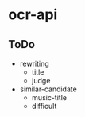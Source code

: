 # ocr-api

## ToDo

- rewriting
  - title
  - judge
- similar-candidate
  - music-title
  - difficult
